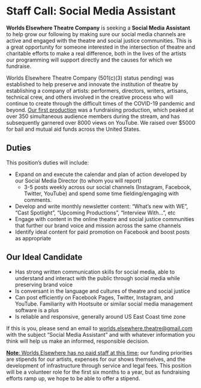 # **Staff Call: Social Media Assistant**

**Worlds Elsewhere Theatre Company** is seeking a **Social Media Assistant** to help grow our following by making sure our social media channels are active and engaged with the theatre and social justice communities. This is a great opportunity for someone interested in the intersection of theatre and charitable efforts to make a real difference, both in the lives of the artists our programming will support directly and the causes for which we fundraise.

Worlds Elsewhere Theatre Company (501(c)(3) status pending) was established to help preserve and innovate the institution of theatre by establishing a company of artists: performers, directors, writers, artisans, technical crew, and others involved in the creative process who will continue to create through the difficult times of the COVID-19 pandemic and beyond. [Our first production](/shows/2020.06/midsummer) was a fundraising production, which peaked at over 350 simultaneous audience members during the stream, and has subsequently garnered over 8000 views on YouTube. We raised over $5000 for bail and mutual aid funds across the United States.

## Duties

This position’s duties will include:

* Expand on and execute the calendar and plan of action developed by our Social Media Director (to whom you will report)
  * 3-5 posts weekly across our social channels (Instagram, Facebook, Twitter, YouTube) and spend some time fielding/engaging with comments.
* Develop and write monthly newsletter content: “What’s new with WE”, “Cast Spotlight”, “Upcoming Productions”, “Interview With...”, etc
* Engage with content in the online theatre and social justice communities that further our brand voice and mission across the same channels
* Identify ideal content for paid promotion on Facebook and boost posts as appropriate

## Our Ideal Candidate

* Has strong written communication skills for social media, able to understand and interact with the public through social media while preserving brand voice
* Is conversant in the language and cultures of theatre and social justice
* Can post efficiently on Facebook Pages, Twitter, Instagram, and YouTube. Familiarity with Hootsuite or similar social media management software is a plus
* Is reliable and responsive, generally around US East Coast time zone

If this is you, please send an email to [worlds.elsewhere.theatre@gmail.com](mailto:worlds.elsewhere.theatre@gmail.com) with the subject “Social Media Assistant” and with whatever information you think will help us make an informed, responsible decision.

<u>**Note**: Worlds Elsewhere has *no* paid staff at this time</u>; our funding priorities are stipends for our artists, expenses for our shows themselves, and the development of infrastructure through service and legal fees. This position will be a volunteer role for the first six months to a year, but as fundraising efforts ramp up, we hope to be able to offer a stipend.
